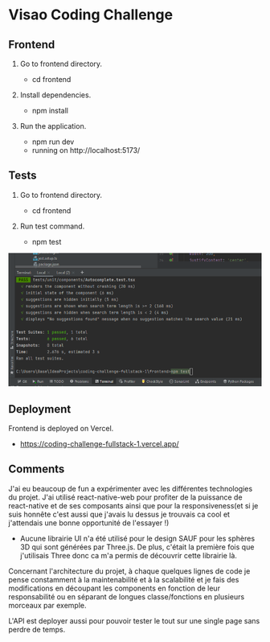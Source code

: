 # Visao Coding Challenge
## Frontend

1. Go to frontend directory.
    - cd frontend
   
2. Install dependencies.
   - npm install
   
3. Run the application.
    - npm run dev 
    - running on http://localhost:5173/

## Tests
1. Go to frontend directory.
   - cd frontend

2. Run test command.
   - npm test
   
![Alt Text](public/static/images/tests.png)

## Deployment

Frontend is deployed on Vercel.
- https://coding-challenge-fullstack-1.vercel.app/

## Comments

J'ai eu beaucoup de fun a expérimenter avec les différentes technologies du projet.
J'ai utilisé react-native-web pour profiter de la puissance de react-native et de ses 
composants ainsi que pour la responsiveness(et si je suis honnête c'est aussi que j'avais 
lu dessus je trouvais ca cool et j'attendais une bonne opportunité de l'essayer !)

- Aucune librairie UI n'a été utilisé pour le design SAUF pour les sphères 3D qui sont générées par Three.js. 
  De plus, c'était la première fois que j'utilisais Three donc ca m'a permis de découvrir cette librairie là.

Concernant l'architecture du projet, à chaque quelques lignes de code je pense constamment à la maintenabilité et
à la scalabilité et je fais des modifications en découpant les components en fonction de leur responsabilité 
ou en séparant de longues classe/fonctions en plusieurs morceaux par exemple. 

L'API est deployer aussi pour pouvoir tester le tout sur une single page sans perdre de temps.
